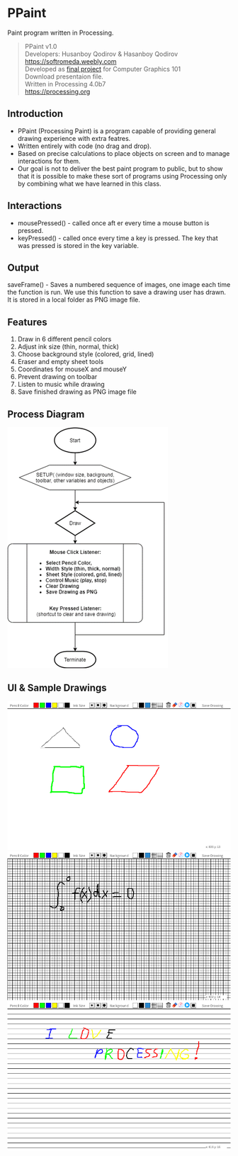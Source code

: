 # PPaint
 Paint program written in Processing.

> PPaint v1.0  
> Developers: Husanboy Qodirov & Hasanboy Qodirov  
> https://softromeda.weebly.com  
> Developed as [final project](PPaint_Final_Project.pdf) for Computer Graphics 101  
> Download presentaion file.  
> Written in Processing 4.0b7  
> https://processing.org


## Introduction

* PPaint (Processing Paint) is a program capable of providing general drawing experience with extra featres.
* Written entirely with code (no drag and drop).
* Based on precise calculations to place objects on screen and to manage interactions for them.
* Our goal is not to deliver the best paint program to public, but to show that it is possible to make these sort of programs using Processing only by combining what we have learned in this class.

## Interactions

* mousePressed() - called once aft er every time a mouse button is pressed.
* keyPressed() -  called once every time a key is pressed. The key that was pressed is stored in the key variable.

## Output

saveFrame() - Saves a numbered sequence of images, one image each time the function is run. We use this function to save a drawing user has drawn. It is stored in a local folder as PNG image file.

## Features
1. Draw in 6 different pencil colors
2. Adjust ink size (thin, normal, thick)
3. Choose background style (colored, grid, lined)
4. Eraser and empty sheet tools
5. Coordinates for mouseX and mouseY
6. Prevent drawing on toolbar
7. Listen to music while drawing
8. Save finished drawing as PNG image file

## Process Diagram

![](process_diagram.png)

## UI & Sample Drawings

![](drawings/drawing17092.png)
![](drawings/drawing23823.png)
![](drawings/drawing30276.png)